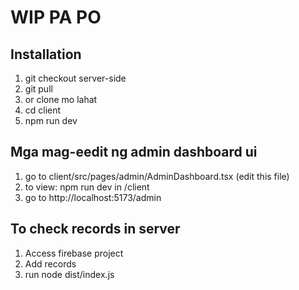 # WIP PA PO

## Installation
1. git checkout server-side
2. git pull
3. or clone mo lahat
4. cd client
5. npm run dev

## Mga mag-eedit ng admin dashboard ui
1. go to client/src/pages/admin/AdminDashboard.tsx (edit this file)
2. to view: npm run dev in /client
3. go to http://localhost:5173/admin

## To check records in server
1. Access firebase project
2. Add records
3. run node dist/index.js
